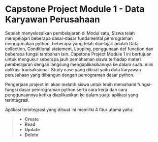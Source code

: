 # Capstone Project Module 1 - Data Karyawan Perusahaan

Setelah menyelesaikan pembelajaran di Modul satu, Siswa telah mempelajari beberapa dasar-dasar fundamental pemrograman menggunakan python, beberapa yang telah dipelajari adalah Data collection, Conditional statement, Looping, penggunaan def function dan beberapa fungsi tambahan lain. Capstone Project Module 1 ini bertujuan untuk mengukur seberapa jauh pemahaman siswa terhadap materi pembelajaran dengan langsung mengaplikasikannya ke dalam suatu mini aplikasi transaksional. Study case yang dibuat yaitu data karyawan perusahaan yang dibangun dengan pemograman dasar python.

Pengerjaan project ini akan melatih siswa untuk lebih memahami fungsi-fungsi dasar pemrograman python serta cara kerja dan cara penggunaannya ketika diaplikasikan ke dalam suatu aplikasi yang terintegrasi. 

Aplikasi terintegrasi yang dibuat ini memiliki 4 fitur utama yaitu:
> * **Create**
> * **Read**
> * **Update**
> * **Delete** 
